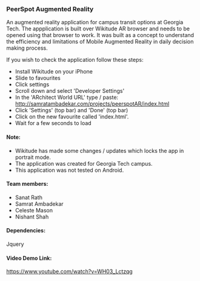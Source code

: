 ### PeerSpot Augmented Reality

An augmented reality application for campus transit options at Georgia Tech.
The appplication is built over Wikitude AR browser and needs to be opened using that browser to work. It was built as a 
concept to understand the efficiency and limitations of Mobile Augmented Reality in daily decision making process.

If you wish to check the application follow these steps:
- Install Wikitude on your iPhone
- Slide to favourites
- Click settings
- Scroll down and select 'Developer Settings'
- In the 'ARchitect World URL' type / paste: http://samratambadekar.com/projects/peerspotAR/index.html
- Click 'Settings' (top bar) and 'Done' (top bar)
- Click on the new favourite called 'index.html'.
- Wait for a few seconds to load
 
#### Note: 
- Wikitude has made some changes / updates which locks the app in portrait mode. 
- The application was created for Georgia Tech campus.
- This application was not tested on Android.


#### Team members:

* Sanat Rath
* Samrat Ambadekar
* Celeste Mason
* Nishant Shah



#### Dependencies:

Jquery



#### Video Demo Link:
https://www.youtube.com/watch?v=WH03_Lctzqg

